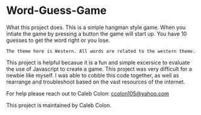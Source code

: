 # Word-Guess-Game
What this project does.
    This is a simple hangman style game. When you intiate the game by pressing a button the game will start up. You have 10 guesses to get the word right or you lose. 

    The theme here is Western. All words are related to the western theme. 

This project is helpful becasue it is a fun and simple excersice to evaluate the use of Javascript to create a game. This project was very difficult for a newbie like myself. I was able to cobble this code together, as well as rearrange and troubleshoot based on the vast resources of the internet. 

For help please reach out to Caleb Colon:
    ccolon105@yahoo.com

This project is maintained by Caleb Colon.